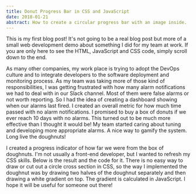 ```yaml
---
title: Donut Progress Bar in CSS and JavaScript
date: 2018-01-21
abstract: How to create a circular progress bar with an image inside.
---
```


This is my first blog post! It's not going to be a real blog post but more of a small web development demo about something I did for my team at work. If you are only here to see the HTML, JavaScript and CSS code, simply scroll down to the end.

As many other companies, my work place is trying to adopt the DevOps culture and to integrate developers to the software deployment and monitoring process. As my team was taking more of those kind of responsibilities, I was getting frustrated with how many alarm notifications we had to deal with in our Slack channel. Most of them were false alarms or not worth reporting. So I had the idea of creating a dashboard showing when our alarms last fired. I created an overall metric for how much time passed with no alarm notifications. I promised to buy a box of donuts if we ever reach 10 days with no alarms. This turned out to be much more effective than I thought it would be! My team started caring about tuning and developing more appropriate alarms. A nice way to gamify the system. Long live the doughnuts!

<script async src="//jsfiddle.net/zommerfelds/71jLd73v/embed/result/"></script>


I created a progress indicator of how far we were from the box of doughnuts. I'm not usually a front-end developer, but I wanted to refresh my CSS skills. Below is the result and the code for it. There is no easy way to draw or cut out a circle cross section in CSS, so the way I implemented the doughnut was by drawing two halves of the doughnut separately and then drawing a white gradient on top. The gradient is calculated in JavaScript. I hope it will be useful for someone out there!

<script async src="//jsfiddle.net/zommerfelds/71jLd73v/embed/css/"></script>
<script async src="//jsfiddle.net/zommerfelds/71jLd73v/embed/html/"></script>
<script async src="//jsfiddle.net/zommerfelds/71jLd73v/embed/js/"></script>
